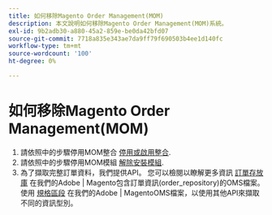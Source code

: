 ```yaml
---
title: 如何移除Magento Order Management(MOM)
description: 本文說明如何移除Magento Order Management(MOM)系統。
exl-id: 9b2adb30-a880-45a2-859e-be0da42bfd07
source-git-commit: 7718a835e343ae7da9ff79f690503b4ee1d140fc
workflow-type: tm+mt
source-wordcount: '100'
ht-degree: 0%

---
```


# 如何移除Magento Order Management(MOM)

1. 請依照中的步驟停用MOM整合 [停用或啟用整合](/docs/commerce-admin/systems/integrations/mcom.html#disable-or-enable-the-integration).
1. 請依照中的步驟停用MOM模組 [解除安裝模組](/docs/commerce-operations/installation-guide/tutorials/uninstall-modules.html).
1. 為了擷取完整訂單資料，我們提供API。 您可以檢閱以瞭解更多資訊 [訂單存放庫](https://omsdocs.magento.com/specifications/#magento.sales.order_repository) 在我們的Adobe | Magento包含訂單資訊(order_repository)的OMS檔案。 使用 [規格區段](https://omsdocs.magento.com/specifications/#services) 在我們的Adobe | MagentoOMS檔案，以使用其他API來擷取不同的資訊型別。

